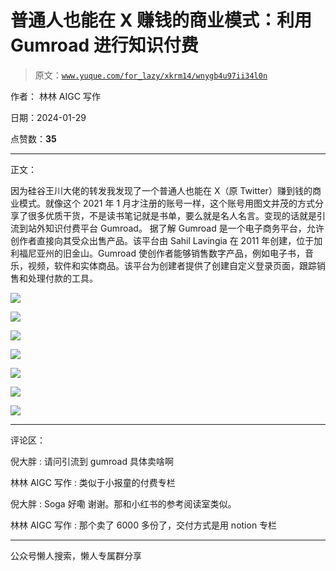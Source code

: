 # 普通人也能在 X 赚钱的商业模式：利用 Gumroad 进行知识付费

> 原文：[`www.yuque.com/for_lazy/xkrm14/wnygb4u97ii34l0n`](https://www.yuque.com/for_lazy/xkrm14/wnygb4u97ii34l0n)

作者： 林林 AIGC 写作

日期：2024-01-29

点赞数：**35**

* * *

正文：

因为硅谷王川大佬的转发我发现了一个普通人也能在 X（原 Twitter）赚到钱的商业模式。就像这个 2021 年 1 月才注册的账号一样，这个账号用图文并茂的方式分享了很多优质干货，不是读书笔记就是书单，要么就是名人名言。变现的话就是引流到站外知识付费平台 Gumroad。
据了解 Gumroad 是一个电子商务平台，允许创作者直接向其受众出售产品。该平台由 Sahil
Lavingia 在 2011 年创建，位于加利福尼亚州的旧金山。Gumroad 使创作者能够销售数字产品，例如电子书，音乐，视频，软件和实体商品。该平台为创建者提供了创建自定义登录页面，跟踪销售和处理付款的工具。

![](img/6853c30a10f0d208d21a4fa6697d9277.png)

![](img/0c720cb8b4d69c31ce927bbd3a67c4a6.png)

![](img/b99592b9861697ad366a2db62eba31f2.png)

![](img/c136f9a552bb8816f58b317d5556b70f.png)

![](img/ba4784f300e1e1ada854558eba7f7489.png)

![](img/cae315b7827c90dc2e4b4fb843df8114.png)

![](img/22e86e3189363754601f6a04ebf08ed9.png)

* * *

评论区：

倪大胖 : 请问引流到 gumroad 具体卖啥啊

林林 AIGC 写作 : 类似于小报童的付费专栏

倪大胖 : Soga 好嘞 谢谢。那和小红书的参考阅读室类似。

林林 AIGC 写作 : 那个卖了 6000 多份了，交付方式是用 notion 专栏

* * *

公众号懒人搜索，懒人专属群分享
